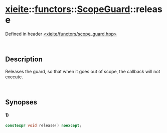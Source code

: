 # [xieite](../../../../../xieite.md)\:\:[functors](../../../../../functors.md)\:\:[ScopeGuard<Functor>](../../../scope_guard.md)\:\:release
Defined in header [<xieite/functors/scope_guard.hpp>](../../../../../../include/xieite/functors/scope_guard.hpp)

&nbsp;

## Description
Releases the guard, so that when it goes out of scope, the callback will not execute.

&nbsp;

## Synopses
#### 1)
```cpp
constexpr void release() noexcept;
```
